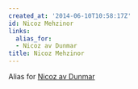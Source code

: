 ```yaml
---
created_at: '2014-06-10T10:58:17Z'
id: Nicoz Mehzinor
links:
  alias_for:
  - Nicoz av Dunmar
title: Nicoz Mehzinor
---
```


Alias for [Nicoz av Dunmar]

  [Nicoz av Dunmar]: Nicoz_av_Dunmar